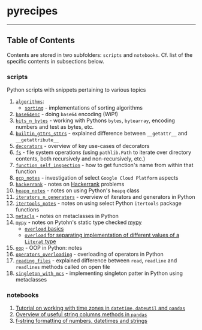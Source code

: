 # pyrecipes


----
## Table of Contents

Contents are stored in two subfolders: `scripts` and `notebooks`. 
Cf. list of the specific contents in subsections below.

### scripts 
Python scripts with snippets pertaining to various topics 
1. [`algorithms`](./scripts/algorithms):
   * [`sorting`](./scripts/algorithms/sorting) - implementations of sorting algorithms
2. [`base64enc`](./scripts/base64enc) - doing `base64` encoding (WiP!) 
3. [`bits_n_bytes`](./scripts/bits_n_bytes) - working with Pythons `bytes`, `bytearray`, encoding numbers and test as bytes, etc.
4. [`builtin_gttrs_sttrs`](./scripts/builtin_gttrs_sttrs) - explained difference between `__getattr__` and `__getattribute__`
5. [`decorators`](./scripts/decorators) - overview of key use-cases of decorators
6. [`fs`](./scripts/fs) - file system operations (using `pathlib.Path` to iterate over directory contents, both recursively and non-recursively, etc.)
7. [`function_self_inspection`](./scripts/function_self_inspection) - how to get function's name from within that function 
8. [`gcp_notes`](./scripts/gcp_notes) - investigation of select `Google Cloud Platform` aspects 
9. [`hackerrank`](./scripts/hackerrank) - notes on [Hackerrank](http://hackerrank.com/) problems
10. [`heapq_notes`](./scripts/heapq_notes) - notes on using Python's `heapq` class
11. [`iterators_n_generators`](./scripts/iterators_n_generators) - overview of iterators and generators in Python
12. [`itertools_notes`](./scripts/itertools_notes) - notes on using select Python `itertools` package functions
13. [`metacls`](./scripts/metacls) - notes on metaclasses in Python
14. [`mypy`](./scripts/mypy) - notes on Pytohn's static type checked [mypy](https://mypy.readthedocs.io/en/stable/)
    * [`overload` basics](./scripts/mypy/overload_basics.py)
    * [`overload` for separating implementation of different values of a `Literat` type](./scripts/mypy/overload_literal_type.py)
15. [`oop`](./scripts/oop) - OOP in Python: notes
16. [`operators_overloading`](./scripts/operators_overloading) - overloading of operators in Python
17. [`reading_files`](./scripts/reading_files) - explained difference between `read`, `readline` and `readlines` methods called on open file
18. [`singleton_with_mcs`](./scripts/singleton_with_mcs) - implementing singleton patter in Python using metaclasses
  

### notebooks 
1. [Tutorial on working with time zones in `datetime`, `dateutil` and `pandas`](./notebooks/tutorial-timezones-datetime-dateutil-pandas.ipynb)
2. [Overview of useful string columns methods in `pandas`](./notebooks/dataframe_string_col_operations.ipynb)
3. [f-string formatting of numbers, datetimes and strings](./notebooks/fstring_tutorial.ipynb)
